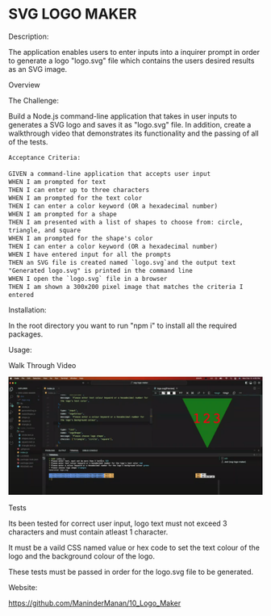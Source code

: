 # SVG LOGO MAKER
Description:

The application enables users to enter inputs into a inquirer prompt in order to generate a logo "logo.svg" file which contains the users desired results as an SVG image.

Overview

The Challenge:

Build a Node.js command-line application that takes in user inputs to generates a SVG logo and saves it as "logo.svg" file. In addition, create a walkthrough video that demonstrates its functionality and the passing of all of the tests.

```
Acceptance Criteria:

GIVEN a command-line application that accepts user input
WHEN I am prompted for text
THEN I can enter up to three characters
WHEN I am prompted for the text color
THEN I can enter a color keyword (OR a hexadecimal number)
WHEN I am prompted for a shape
THEN I am presented with a list of shapes to choose from: circle, triangle, and square
WHEN I am prompted for the shape's color
THEN I can enter a color keyword (OR a hexadecimal number)
WHEN I have entered input for all the prompts
THEN an SVG file is created named `logo.svg`and the output text "Generated logo.svg" is printed in the command line
WHEN I open the `logo.svg` file in a browser
THEN I am shown a 300x200 pixel image that matches the criteria I entered
```

Installation:

In the root directory you want to run "npm i" to install all the required packages.

Usage:

<!-- ![](https://github.com/ThomasCalle/Thomas-Object-Oriented-Programming-SVG-Logo-Maker/raw/main/images/generated-logo.svg.png) -->

Walk Through Video

[![CLICK HERE](./assets/CodeScreenshot.png)](https://github.com/ManinderManan/10_Logo_Maker)

Tests

Its been tested for correct user input, logo text must not exceed 3 characters and must contain atleast 1 character.

It must be a vaild CSS named value or hex code to set the text colour of the logo and the background colour of the logo.

These tests must be passed in order for the logo.svg file to be generated.

Website:

https://github.com/ManinderManan/10_Logo_Maker